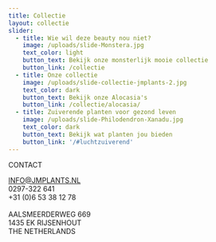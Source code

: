 ```yaml
---
title: Collectie
layout: collectie
slider:
  - title: Wie wil deze beauty nou niet?
    image: /uploads/slide-Monstera.jpg
    text_color: light
    button_text: Bekijk onze monsterlijk mooie collectie
    button_link: /collectie
  - title: Onze collectie
    image: /uploads/slide-collectie-jmplants-2.jpg
    text_color: dark
    button_text: Bekijk onze Alocasia's
    button_link: /collectie/alocasia/
  - title: Zuiverende planten voor gezond leven
    image: /uploads/slide-Philodendron-Xanadu.jpg
    text_color: dark
    button_text: Bekijk wat planten jou bieden
    button_link: '/#luchtzuiverend'
---
```



CONTACT

INFO@JMPLANTS.NL<br>0297-322 641<br>+31 (0)6 53 38 12 78<br><br>AALSMEERDERWEG 669<br>1435 EK RIJSENHOUT<br>THE NETHERLANDS